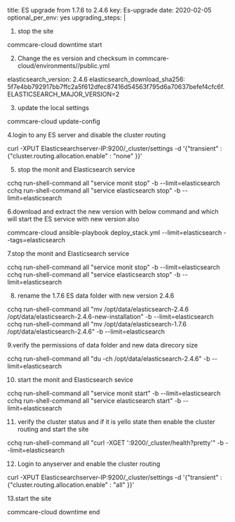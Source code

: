 title: ES upgrade from 1.7.6 to 2.4.6
key: Es-upgrade
date: 2020-02-05
optional_per_env: yes
upgrading_steps: |

  1. stop the site

  commcare-cloud <env> downtime start
  
  2. Change the es version and checksum in commcare-cloud/environments/<env>/public.yml 
  
  elasticsearch_version: 2.4.6
  elasticsearch_download_sha256: 5f7e4bb792917bb7ffc2a5f612dfec87416d54563f795d6a70637befef4cfc6f.
  ELASTICSEARCH_MAJOR_VERSION=2

  3. update the local settings
  
  commcare-cloud <env> update-config

  4.login to any ES server and disable the cluster routing
  
  curl -XPUT Elasticsearchserver-IP:9200/_cluster/settings -d '{\"transient\" : {\"cluster.routing.allocation.enable\" : \"none\" }}'

  5. stop the monit and Elasticsearch service
  
  cchq <env> run-shell-command all "service monit stop" -b --limit=elasticsearch
  cchq <env> run-shell-command all "service elasticsearch stop" -b --limit=elasticsearch

  6.download and extract the new version with below command and which will start the ES service with new version also
   
  commcare-cloud <env> ansible-playbook deploy_stack.yml --limit=elasticsearch --tags=elasticsearch

  7.stop the monit and Elasticsearch service
 
  cchq <env> run-shell-command all "service monit stop" -b --limit=elasticsearch
  cchq <env> run-shell-command all "service elasticsearch stop" -b --limit=elasticsearch

  8. rename the 1.7.6 ES data folder with new version 2.4.6
  
  cchq <env> run-shell-command all "mv /opt/data/elasticsearch-2.4.6 /opt/data/elasticsearch-2.4.6-new-installation" -b --limit=elasticsearch
  cchq <env> run-shell-command all "mv /opt/data/elasticsearch-1.7.6 /opt/data/elasticsearch-2.4.6" -b --limit=elasticsearch

  9.verify the permissions of data folder and new data direcory size
 
  cchq <env> run-shell-command all "du -ch /opt/data/elasticsearch-2.4.6" -b --limit=elasticsearch

  10. start the monit and Elasticsearch sevice
 
  cchq <env> run-shell-command all "service monit start" -b --limit=elasticsearch
  cchq <env> run-shell-command all "service elasticsearch start" -b --limit=elasticsearch

  11. verify the cluster status and if it is yello state then enable the cluster routing and start the site

  cchq <env> run-shell-command all "curl -XGET '<ES-IP>:9200/_cluster/health?pretty'" -b --limit=elasticsearch

  12. Login to anyserver and enable the cluster routing
  
  curl -XPUT Elasticsearchserver-IP:9200/_cluster/settings -d '{\"transient\" : {\"cluster.routing.allocation.enable\" : \"all\" }}'

  13.start the site
  
  commcare-cloud <env> downtime end
